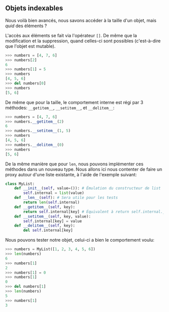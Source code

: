 ## Objets indexables

Nous voilà bien avancés, nous savons accéder à la taille d'un objet, mais *quid* des éléments ?

L'accès aux éléments se fait via l'opérateur `[]`. De même que la modification et la suppression, quand celles-ci sont possibles (c'est-à-dire que l'objet est mutable).

```python
>>> numbers = [4, 7, 6]
>>> numbers[2]
6
>>> numbers[1] = 5
>>> numbers
[4, 5, 6]
>>> del numbers[0]
>>> numbers
[5, 6]
```

De même que pour la taille, le comportement interne est régi par 3 méthodes: `__getitem__`, `__setitem__`, et `__delitem__`:

```python
>>> numbers = [4, 7, 6]
>>> numbers.__getitem__(2)
6
>>> numbers.__setitem__(1, 5)
>>> numbers
[4, 5, 6]
>>> numbers.__delitem__(0)
>>> numbers
[5, 6]
```

De la même manière que pour `len`, nous pouvons implémenter ces méthodes dans un nouveau type. Nous allons ici nous contenter de faire un proxy autour d'une liste existante, à l'aide de l'exemple suivant:

```python
class MyList:
    def __init__(self, value=()): # Émulation du constructeur de list
        self.internal = list(value)
    def __len__(self): # Sera utile pour les tests
        return len(self.internal)
    def __getitem__(self, key):
        return self.internal[key] # Équivalent à return self.internal.__getitem__(key)
    def __setitem__(self, key, value):
        self.internal[key] = value
    def __delitem__(self, key):
        del self.internal[key]
```

Nous pouvons tester notre objet, celui-ci a bien le comportement voulu:

```python
>>> numbers = MyList([1, 2, 3, 4, 5, 6])
>>> len(numbers)
6
>>> numbers[1]
2
>>> numbers[1] = 0
>>> numbers[1]
0
>>> del numbers[1]
>>> len(numbers)
5
>>> numbers[1]
3
```

